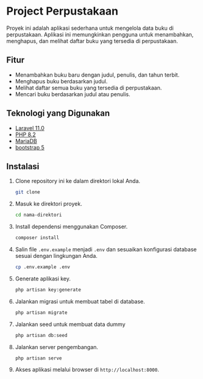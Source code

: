 # Project Perpustakaan
Proyek ini adalah aplikasi sederhana untuk mengelola data buku di perpustakaan. Aplikasi
ini memungkinkan pengguna untuk menambahkan, menghapus, dan melihat daftar buku yang tersedia di perpustakaan.

## Fitur
- Menambahkan buku baru dengan judul, penulis, dan tahun terbit.
- Menghapus buku berdasarkan judul.
- Melihat daftar semua buku yang tersedia di perpustakaan.
- Mencari buku berdasarkan judul atau penulis.

## Teknologi yang Digunakan
- [Laravel 11.0](https://laravel.com)
- [PHP 8.2](https://www.php.net)
- [MariaDB](https://mariadb.org)
- [bootstrap 5](https://getbootstrap.com)

## Instalasi
1. Clone repository ini ke dalam direktori lokal Anda.
    ```bash
    git clone
    ```
2. Masuk ke direktori proyek.
    ```bash
    cd nama-direktori
    ```
3. Install dependensi menggunakan Composer.
    ```bash
    composer install
    ```
4. Salin file `.env.example` menjadi `.env` dan sesuaikan konfigurasi
    database sesuai dengan lingkungan Anda.
    ```bash
    cp .env.example .env
    ```
5. Generate aplikasi key.
    ```bash
    php artisan key:generate
    ```
6. Jalankan migrasi untuk membuat tabel di database.
    ```bash
    php artisan migrate
    ```
7. Jalankan seed untuk membuat data dummy
    ```bash
    php artisan db:seed
    ```
8. Jalankan server pengembangan.
    ```bash
    php artisan serve
    ```
9. Akses aplikasi melalui browser di `http://localhost:8000`.

